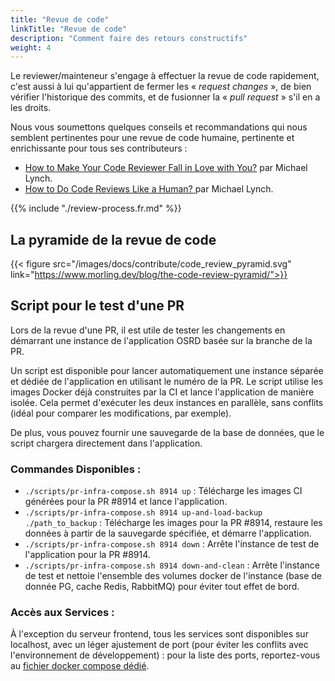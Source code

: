 ```yaml
---
title: "Revue de code"
linkTitle: "Revue de code"
description: "Comment faire des retours constructifs"
weight: 4
---
```


Le reviewer/mainteneur s'engage à effectuer la revue de code rapidement, c'est aussi à lui qu'appartient de fermer les « _request changes_ », de bien vérifier l'historique des commits, et de fusionner la « _pull request_ » s'il en a les droits.

Nous vous soumettons quelques conseils et recommandations qui nous semblent pertinentes pour une revue de code humaine, pertinente et enrichissante pour tous ses contributeurs :
- [How to Make Your Code Reviewer Fall in Love with You?](https://mtlynch.io/code-review-love/) par Michael Lynch.
- [How to Do Code Reviews Like a Human? ](https://mtlynch.io/human-code-reviews-1/) par Michael Lynch.

{{% include "./review-process.fr.md" %}}

## La pyramide de la revue de code

{{< figure src="/images/docs/contribute/code_review_pyramid.svg" link="https://www.morling.dev/blog/the-code-review-pyramid/">}}

## Script pour le test d'une PR

Lors de la revue d'une PR, il est utile de tester les changements en démarrant une instance de l'application OSRD basée sur la branche de la PR.

Un script est disponible pour lancer automatiquement une instance séparée et dédiée de l'application en utilisant le numéro de la PR. Le script utilise les images Docker déjà construites par la CI et lance l'application de manière isolée. Cela permet d'exécuter les deux instances en parallèle, sans conflits (idéal pour comparer les modifications, par exemple).

De plus, vous pouvez fournir une sauvegarde de la base de données, que le script chargera directement dans l'application.

### Commandes Disponibles :

* `./scripts/pr-infra-compose.sh 8914 up` : Télécharge les images CI générées pour la PR #8914 et lance l'application.
* `./scripts/pr-infra-compose.sh 8914 up-and-load-backup ./path_to_backup` : Télécharge les images pour la PR #8914, restaure les données à partir de la sauvegarde spécifiée, et démarre l'application.
* `./scripts/pr-infra-compose.sh 8914 down` : Arrête l'instance de test de l'application pour la PR #8914.
* `./scripts/pr-infra-compose.sh 8914 down-and-clean` : Arrête l'instance de test et nettoie l'ensemble des volumes docker de l'instance (base de donnée PG, cache Redis, RabbitMQ) pour éviter tout effet de bord.


### Accès aux Services :

À l'exception du serveur frontend, tous les services sont disponibles sur localhost, avec un léger ajustement de port (pour éviter les conflits avec l'environnement de développement) : pour la liste des ports, reportez-vous au [fichier docker compose dédié](https://github.com/OpenRailAssociation/osrd/blob/dev/docker/docker-compose.pr-test.yml).

